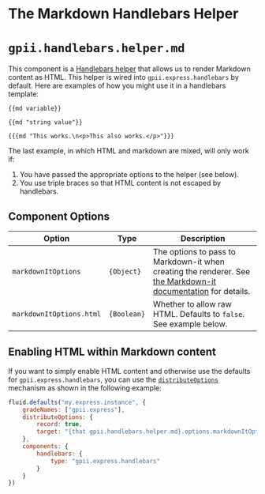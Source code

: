 # The Markdown Handlebars Helper

# `gpii.handlebars.helper.md`

This component is a [Handlebars helper](http://handlebarsjs.com/block_helpers.html) that allows us to render Markdown
content as HTML.  This helper is wired into `gpii.express.handlebars` by default.  Here are examples of how you might
use it in a handlebars template:

```
{{md variable}}

{{md "string value"}}

{{{md "This works.\n<p>This also works.</p>"}}}

```

The last example, in which HTML and markdown are mixed, will only work if:
 
1. You have passed the appropriate options to the helper (see below).
2. You use triple braces so that HTML content is not escaped by handlebars.


## Component Options

| Option                   | Type        | Description |
| ------------------------ | ----------- | ----------- |
| `markdownItOptions`      | `{Object}`  | The options to pass to Markdown-it when creating the renderer. See [the Markdown-it documentation](https://markdown-it.github.io/markdown-it/#MarkdownIt.new) for details. |
| `markdownItOptions.html` | `{Boolean}` | Whether to allow raw HTML.  Defaults to `false`.  See example below. |

## Enabling HTML within Markdown content

If you want to simply enable HTML content and otherwise use the defaults for `gpii.express.handlebars`, you can use the
[`distributeOptions`](http://docs.fluidproject.org/infusion/development/IoCSS.html) mechanism as shown in the following
example:

```javascript
fluid.defaults("my.express.instance", {
    gradeNames: ["gpii.express"],
    distributeOptions: {
        record: true,
        target: "{that gpii.handlebars.helper.md}.options.markdownItOptions.html" 
    },
    components: {
        handlebars: {
            type: "gpii.express.handlebars"
        }
    }
})
```
